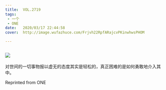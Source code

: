 ```yaml
---
title:	VOL.2719
tags:
 - 一个
 - ONE
date:	2020/03/17 22:44:58
cover:	http://image.wufazhuce.com/Frjvh22RpfARajcvPKinwhwsPHOM

---
```

![](http://image.wufazhuce.com/Frjvh22RpfARajcvPKinwhwsPHOM)
---

对世间的一切事物报以虚无的态度其实是轻松的，真正困难的是如何勇敢地介入其中。​​​
 
Reprinted from ONE

